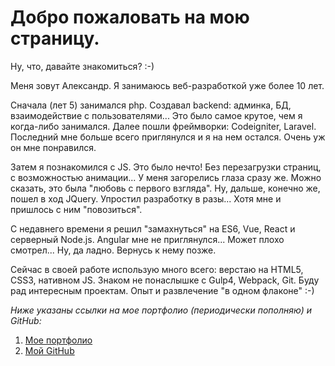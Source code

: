 # Добро пожаловать на мою страницу.

Ну, что, давайте знакомиться? :-)  

Меня зовут Александр. Я занимаюсь веб-разработкой уже более 10 лет.  

Сначала (лет 5) занимался php. Создавал backend: админка, БД, взаимодействие с пользователями... Это было самое крутое, чем я когда-либо занимался. Далее пошли фреймворки: Codeigniter, Laravel. Последний мне больше всего приглянулся и я на нем остался. Очень уж он мне понравился.

Затем я познакомился с JS. Это было нечто! Без перезагрузки страниц, с возможностью анимации... У меня загорелись глаза сразу же. Можно сказать, это была "любовь с первого взгляда". Ну, дальше, конечно же, пошел в ход JQuery. Упростил разработку в разы... Хотя мне и пришлось с ним "повозиться".

С недавнего времени я решил "замахнуться" на ES6, Vue, React и серверный Node.js. Angular мне не приглянулся... Может плохо смотрел... Ну, да ладно. Вернусь к нему позже.

Сейчас в своей работе использую много всего: верстаю на HTML5, CSS3, нативном JS. Знаком не понаслышке с Gulp4, Webpack, Git. Буду рад интересным проектам. Опыт и развлечение "в одном флаконе" :-) 

_Ниже указаны ссылки на мое портфолио (периодически пополняю) и GitHub:_

1. [Мое портфолио](https://xiolog.github.io/portfolio/)
2. [Мой GitHub](https://github.com/XIOLog)
